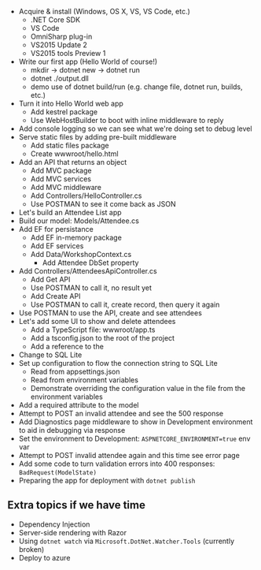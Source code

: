 - Acquire & install (Windows, OS X, VS, VS Code, etc.)
  - .NET Core SDK
  - VS Code
  - OmniSharp plug-in
  - VS2015 Update 2
  - VS2015 tools Preview 1
- Write our first app (Hello World of course!)
  - mkdir -> dotnet new -> dotnet run
  - dotnet ./output.dll
  - demo use of dotnet build/run (e.g. change file, dotnet run, builds, etc.)
- Turn it into Hello World web app
  - Add kestrel package
  - Use WebHostBuilder to boot with inline middleware to reply
- Add console logging so we can see what we're doing set to debug level
- Serve static files by adding pre-built middleware
  - Add static files package
  - Create wwwroot/hello.html
- Add an API that returns an object
  - Add MVC package
  - Add MVC services
  - Add MVC middleware
  - Add Controllers/HelloController.cs
  - Use POSTMAN to see it come back as JSON
- Let's build an Attendee List app
- Build our model: Models/Attendee.cs
- Add EF for persistance
   - Add EF in-memory package
   - Add EF services
   - Add Data/WorkshopContext.cs
     - Add Attendee DbSet property
- Add Controllers/AttendeesApiController.cs
  - Add Get API
  - Use POSTMAN to call it, no result yet
  - Add Create API
  - Use POSTMAN to call it, create record, then query it again
- Use POSTMAN to use the API, create and see attendees
- Let's add some UI to show and delete attendees
  - Add a TypeScript file: wwwroot/app.ts
  - Add a tsconfig.json to the root of the project
  - Add a reference to the
- Change to SQL Lite
- Set up configuration to flow the connection string to SQL Lite
  - Read from appsettings.json
  - Read from environment variables
  - Demonstrate overriding the configuration value in the file from the environment variables
- Add a required attribute to the model
- Attempt to POST an invalid attendee and see the 500 response
- Add Diagnostics page middleware to show in Development environment to aid in debugging via response
- Set the environment to Development: `ASPNETCORE_ENVIRONMENT=true` env var
- Attempt to POST invalid attendee again and this time see error page
- Add some code to turn validation errors into 400 responses: `BadRequest(ModelState)`
- Preparing the app for deployment with `dotnet publish`

## Extra topics if we have time
- Dependency Injection
- Server-side rendering with Razor
- Using `dotnet watch` via `Microsoft.DotNet.Watcher.Tools` (currently broken)
- Deploy to azure